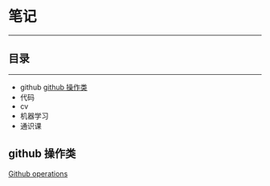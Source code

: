 # 笔记
---
## 目录
---
- github [github 操作类](https://github.com/AallRight/Notes?tab=readme-ov-file#github-%E6%93%8D%E4%BD%9C%E7%B1%BB)
- 代码
- cv
- 机器学习
- 通识课

## github 操作类
[Github operations](https://github.com/AallRight/Github-operations)



